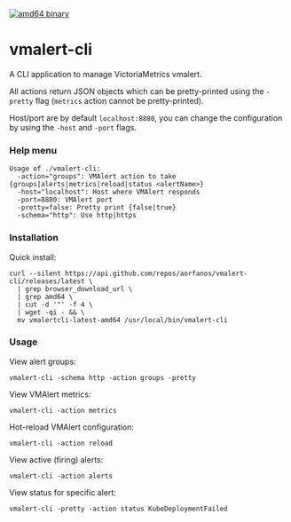 [![amd64 binary](https://github.com/aorfanos/vmalert-cli/actions/workflows/build-bin.yml/badge.svg)](https://github.com/aorfanos/vmalert-cli/actions/workflows/build-bin.yml)
# vmalert-cli

A CLI application to manage VictoriaMetrics vmalert.

All actions return JSON objects which can be pretty-printed using the `-pretty` flag (`metrics` action cannot be pretty-printed).

Host/port are by default `localhost:8880`, you can change the configuration by using the `-host` and `-port` flags.

### Help menu

```console
Usage of ./vmalert-cli:
  -action="groups": VMAlert action to take {groups|alerts|metrics|reload|status <alertName>}
  -host="localhost": Host where VMAlert responds
  -port=8880: VMAlert port
  -pretty=false: Pretty print {false|true}
  -schema="http": Use http|https
```

### Installation 
 
Quick install:

```console
curl --silent https://api.github.com/repos/aorfanos/vmalert-cli/releases/latest \
  | grep browser_download_url \
  | grep amd64 \
  | cut -d '"' -f 4 \
  | wget -qi - && \
  mv vmalertcli-latest-amd64 /usr/local/bin/vmalert-cli
```

### Usage

View alert groups:
```
vmalert-cli -schema http -action groups -pretty
```

View VMAlert metrics:
```
vmalert-cli -action metrics
```

Hot-reload VMAlert configuration:
```
vmalert-cli -action reload
```

View active (firing) alerts:
```
vmalert-cli -action alerts
```

View status for specific alert:
```
vmalert-cli -pretty -action status KubeDeploymentFailed
```
